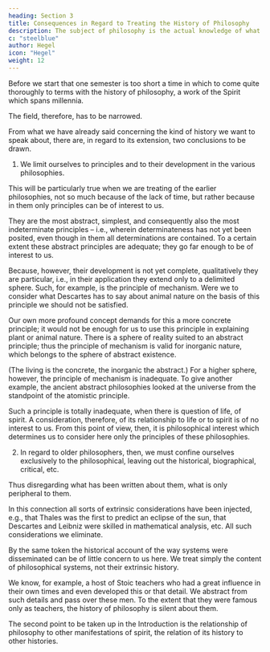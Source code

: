```yaml
---
heading: Section 3
title: Consequences in Regard to Treating the History of Philosophy
description: The subject of philosophy is the actual knowledge of what truly is.
c: "steelblue"
author: Hegel
icon: "Hegel"
weight: 12
---
```




Before we start that one semester is too short a time in which to come quite thoroughly to terms with the history of philosophy, a work of the Spirit which spans millennia. 

The field, therefore, has to be narrowed. 

From what we have already said concerning the kind of history we want to speak about, there are, in regard to its extension, two conclusions to be drawn.


1. We limit ourselves to principles and to their development in the various philosophies. 

This will be particularly true when we are treating of the earlier philosophies, not so much because of the lack of time, but rather because in them only principles can be of interest to us. 

They are the most abstract, simplest, and consequently also the most indeterminate principles – i.e., wherein determinateness has not yet been posited, even though in them all determinations are contained. To a certain extent these abstract principles are adequate; they go far enough to be of interest to us.

Because, however, their development is not yet complete, qualitatively they are particular, i.e., in their application they extend only to a delimited sphere. Such, for example, is the principle of mechanism. Were we to consider what Descartes has to say about animal nature on the basis of this principle we should not be satisfied. 

Our own more profound concept demands for this a more concrete principle; it would not be enough for us to use this principle in explaining plant or animal nature. There is a sphere of reality suited to an abstract principle; thus the principle of mechanism is valid for inorganic nature, which belongs to the sphere of abstract existence. 

(The living is the concrete, the inorganic the abstract.) For a higher sphere, however, the principle of mechanism is inadequate. To give another example, the ancient abstract philosophies looked at the universe from the standpoint of the atomistic principle.

Such a principle is totally inadequate, when there is question of life, of spirit. A consideration, therefore, of its relationship to life or to spirit is of no interest to us. From this point of view, then, it is philosophical interest which determines us to consider here only the principles of these philosophies.


2. In regard to older philosophers, then, we must confine ourselves exclusively to the philosophical, leaving out the historical, biographical, critical, etc. 

Thus disregarding what has been written about them, what is only peripheral to them.

In this connection all sorts of extrinsic considerations have been injected, e.g., that Thales was the first to predict an eclipse of the sun, that Descartes and Leibniz were skilled in mathematical analysis, etc. All such considerations we eliminate.

By the same token the historical account of the way systems were disseminated can be of little concern to us here. We treat simply the content of philosophical systems, not their extrinsic history. 

We know, for example, a host of Stoic teachers who had a great influence in their own times and even developed this or that detail. We abstract from such details and pass over these men. To the extent that they were famous only as teachers, the history of philosophy is silent about them.

The second point to be taken up in the Introduction is the relationship of philosophy to other manifestations of spirit, the relation of its history to other histories.

